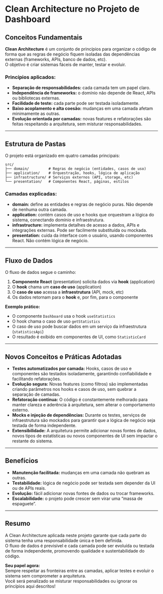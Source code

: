 # Clean Architecture no Projeto de Dashboard

## Conceitos Fundamentais

**Clean Architecture** é um conjunto de princípios para organizar o código de forma que as regras de negócio fiquem isoladas das dependências externas (frameworks, APIs, banco de dados, etc).  
O objetivo é criar sistemas fáceis de manter, testar e evoluir.

### Princípios aplicados:

- **Separação de responsabilidades:** cada camada tem um papel claro.
- **Independência de frameworks:** o domínio não depende de React, APIs ou bibliotecas externas.
- **Facilidade de teste:** cada parte pode ser testada isoladamente.
- **Baixo acoplamento e alta coesão:** mudanças em uma camada afetam minimamente as outras.
- **Evolução orientada por camadas:** novas features e refatorações são feitas respeitando a arquitetura, sem misturar responsabilidades.

---

## Estrutura de Pastas

O projeto está organizado em quatro camadas principais:

```
src/
├── domain/         # Regras de negócio (entidades, casos de uso)
├── application/    # Orquestração, hooks, lógica de aplicação
├── infrastructure/ # Serviços externos (API, storage, etc)
└── presentation/   # Componentes React, páginas, estilos
```

### Camadas explicadas:

- **domain:** define as entidades e regras de negócio puras. Não depende de nenhuma outra camada.
- **application:** contém casos de uso e hooks que orquestram a lógica do sistema, conectando domínio e infraestrutura.
- **infrastructure:** implementa detalhes de acesso a dados, APIs e integrações externas. Pode ser facilmente substituída ou mockada.
- **presentation:** cuida da interface com o usuário, usando componentes React. Não contém lógica de negócio.

---

## Fluxo de Dados

O fluxo de dados segue o caminho:

1. **Componente React** (presentation) solicita dados via **hook** (application)
2. O **hook** chama um **caso de uso** (application)
3. O **caso de uso** acessa a **infraestrutura** (API, mock, etc)
4. Os dados retornam para o **hook** e, por fim, para o componente

**Exemplo prático:**

- O componente `Dashboard` usa o hook `useStatistics`
- O hook chama o caso de uso `getStatistics`
- O caso de uso pode buscar dados em um serviço da infraestrutura (`statisticsApi`)
- O resultado é exibido em componentes de UI, como `StatisticCard`

---

## Novos Conceitos e Práticas Adotadas

- **Testes automatizados por camada:** Hooks, casos de uso e componentes são testados isoladamente, garantindo confiabilidade e facilitando refatorações.
- **Evolução segura:** Novas features (como filtros) são implementadas criando parâmetros nos hooks e casos de uso, sem quebrar a separação de camadas.
- **Refatoração contínua:** O código é constantemente melhorado para manter clareza e aderência à arquitetura, sem alterar o comportamento externo.
- **Mocks e injeção de dependências:** Durante os testes, serviços de infraestrutura são mockados para garantir que a lógica de negócio seja testada de forma independente.
- **Extensibilidade:** A arquitetura permite adicionar novas fontes de dados, novos tipos de estatísticas ou novos componentes de UI sem impactar o restante do sistema.

---

## Benefícios

- **Manutenção facilitada:** mudanças em uma camada não quebram as outras.
- **Testabilidade:** lógica de negócio pode ser testada sem depender da UI ou de APIs reais.
- **Evolução:** fácil adicionar novas fontes de dados ou trocar frameworks.
- **Escalabilidade:** o projeto pode crescer sem virar uma “massa de espaguete”.

---

## Resumo

A Clean Architecture aplicada neste projeto garante que cada parte do sistema tenha uma responsabilidade única e bem definida.  
O fluxo de dados é previsível e cada camada pode ser evoluída ou testada de forma independente, promovendo qualidade e sustentabilidade do código.

**Seu papel agora:**  
Sempre respeitar as fronteiras entre as camadas, aplicar testes e evoluir o sistema sem comprometer a arquitetura.  
Você será penalizado se misturar responsabilidades ou ignorar os princípios aqui descritos!
